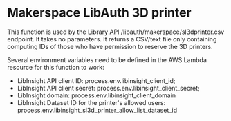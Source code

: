 # Makerspace LibAuth 3D printer
This function is used by the Library API /libauth/makerspace/sl3dprinter.csv  endpoint. It takes no parameters. It returns a CSV/text file only containing computing IDs of those who have permission to reserve the 3D printers.

Several environment variables need to be defined in the AWS Lambda resource for this function to work:
- LibInsight API client ID: process.env.libinsight_client_id;
- LibInsight API client secret: process.env.libinsight_client_secret;
- LibInsight domain: process.env.libinsight_client_domain
- LibInsight Dataset ID for the printer's allowed users: process.env.libinsight_sl3d_printer_allow_list_dataset_id

